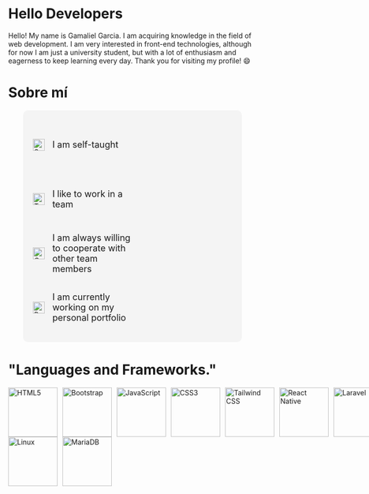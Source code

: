# Hello Developers

Hello! My name is Gamaliel Garcia. I am acquiring knowledge in the field of web development. I am very interested in front-end technologies, although for now I am just a university student, but with a lot of enthusiasm and eagerness to keep learning every day. Thank you for visiting my profile! 😄

# Sobre mí 
<div style="display: flex; align-items: flex-start; justify-content: space-between; padding: 20px; background-color: #f4f4f4; border-radius: 10px; max-width: 80%; margin: 0 auto;">
  <div style="flex: 1; max-width: 50%;">
    <ul style="list-style-type: none; padding: 0; margin: 0;">
      <li style="display: flex; align-items: center; margin-bottom: 10px; height: 100px;">
        <img src="https://img.icons8.com/color/24/000000/book.png" alt="Self-taught" style="margin-right: 15px; height: 24px; width: auto; object-fit: contain;">
        <span style="font-size: 18px; flex: 1; display: flex; align-items: center;">I am self-taught</span>
      </li>
      <li style="display: flex; align-items: center; margin-bottom: 10px; height: 100px;">
        <img src="https://img.icons8.com/color/24/000000/teamwork.png" alt="Teamwork" style="margin-right: 15px; height: 24px; width: auto;">
        <span style="font-size: 18px; flex: 1; display: flex; align-items: center;">I like to work in a team</span>
      </li>
      <li style="display: flex; align-items: center; margin-bottom: 10px; height: 100px;">
        <img src="https://img.icons8.com/color/24/000000/handshake.png" alt="Cooperation" style="margin-right: 15px; height: 24px; width: auto;">
        <span style="font-size: 18px; flex: 1; display: flex; align-items: center;">I am always willing to cooperate with other team members</span>
      </li>
      <li style="display: flex; align-items: center; height: 100px;">
        <img src="https://img.icons8.com/color/24/000000/telescope.png" alt="Personal portfolio" style="margin-right: 15px; height: 24px; width: auto;">
        <span style="font-size: 18px;">I am currently working on my personal portfolio</span>
      </li>
    </ul>
  </div>
</div>

# "Languages and Frameworks."

<div style="display: flex; align-items: center;">
  <!-- HTML5 -->
  <img src="https://upload.wikimedia.org/wikipedia/commons/6/61/HTML5_logo_and_wordmark.svg" alt="HTML5" width="100" height="100" style="object-fit: contain; margin-right: 10px;">
  
  <!-- Bootstrap -->
  <img src="https://upload.wikimedia.org/wikipedia/commons/b/b2/Bootstrap_logo.svg" alt="Bootstrap" width="100" height="100" style="object-fit: contain; margin-right: 10px;">
  
  <!-- JavaScript -->
  <img src="https://upload.wikimedia.org/wikipedia/commons/6/6a/JavaScript-logo.png" alt="JavaScript" width="100" height="100" style="object-fit: contain; margin-right: 10px;">
  
  <!-- CSS3 -->
  <img src="https://upload.wikimedia.org/wikipedia/commons/d/d5/CSS3_logo_and_wordmark.svg" alt="CSS3" width="100" height="100" style="object-fit: contain; margin-right: 10px;">
  
  <!-- Tailwind CSS -->
  <img src="https://upload.wikimedia.org/wikipedia/commons/d/d5/Tailwind_CSS_Logo.svg" alt="Tailwind CSS" width="100" height="100" style="object-fit: contain; margin-right: 10px;">
  
  <!-- React Native -->
  <img src="https://upload.wikimedia.org/wikipedia/commons/a/a7/React-icon.svg" alt="React Native" width="100" height="100" style="object-fit: contain; margin-right: 10px;">
    <!-- Laravel -->
  <img src="https://upload.wikimedia.org/wikipedia/commons/9/9a/Laravel.svg" alt="Laravel" width="100" height="100" style="object-fit: contain; margin-right: 10px;">
</div>

<div style="display: flex; align-items: center;">
  <!-- Linux -->
  <img src="https://upload.wikimedia.org/wikipedia/commons/thumb/3/35/Tux.svg/1200px-Tux.svg.png" alt="Linux" width="100" height="100" style="object-fit: contain; margin-right: 10px;">
  
  <!-- MariaDB -->
  <img src="https://upload.wikimedia.org/wikipedia/commons/thumb/6/6a/MariaDB_Logo.svg/1200px-MariaDB_Logo.svg.png" alt="MariaDB" width="100" height="100" style="object-fit: contain; margin-right: 10px;">

</div>






